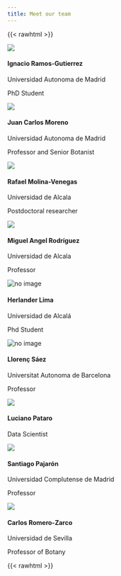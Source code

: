 ```yaml
---
title: Meet our team
---
```


{{< rawhtml >}}
<!-- Adapted from https://epicbootstrap.com/snippets/team-cards -->

<link rel="stylesheet" href="/css/team.css">
<link rel="stylesheet" href="https://cdnjs.cloudflare.com/ajax/libs/font-awesome/4.7.0/css/font-awesome.min.css">
<link rel="stylesheet" href="https://cdn.jsdelivr.net/gh/jpswalsh/academicons@1/css/academicons.min.css">

<div class="team-boxed">
    <div class="container">
        <div class="row people">
            <div class="col-md-6 d-flex col-lg-4 item">
                <div class="box">
                    <img class="rounded-circle team-img" src="/team/Ignacio_Ramos-Gutierrez.jpg">
                    <h4 class="name">Ignacio Ramos-Gutierrez</h4>
                    <p class="title">Universidad Autonoma de Madrid</p>
                    <p class="description">PhD Student </p>
                    <div class="social">
                        <a href="https://twitter.com/iramosgutierrez"><i class="fa fa-twitter-square fa-2x"></i></a>
                        <a href="https://www.researchgate.net/profile/Ignacio-Ramos-Gutierrez"><i class="ai ai-researchgate-square ai-2x"></i></a>
                    </div>
                </div>
            </div>
            <div class="col-md-6 d-flex col-lg-4 item">
                <div class="box">
                    <img class="rounded-circle team-img" src="/team/Juan_Carlos_Moreno.jpg">
                    <h4 class="name">Juan Carlos Moreno</h4>
                    <p class="title">Universidad Autonoma de Madrid</p>
                    <p class="description">Professor and Senior Botanist</p>
                    <div class="social">
                        <a href="https://scholar.google.es/citations?user=TJsspLMAAAAJ&hl=es"><i class="ai ai-google-scholar-square ai-2x"></i></a>
                        <a href="https://www.researchgate.net/profile/Juan-Moreno-Saiz"><i class="ai ai-researchgate-square ai-2x"></i></a>
                    </div>
                </div>
            </div>
            <div class="col-md-6 d-flex col-lg-4 item">
                <div class="box">
                    <img class="rounded-circle team-img" src="/team/Rafael_Molina-Venegas.jpg">
                    <h4 class="name">Rafael Molina-Venegas</h4>
                    <p class="title">Universidad de Alcala</p>
                    <p class="description"> Postdoctoral researcher </p>
                    <div class="social">
                        <a href="https://scholar.google.es/citations?user=V--Ll80AAAAJ&hl=es"><i class="ai ai-google-scholar-square ai-2x"></i></a>
                        <a href="https://www.researchgate.net/profile/Rafael-Molina-Venegas"><i class="ai ai-researchgate-square ai-2x"></i></a>
                    </div>
                </div>
            </div>
        </div>
        <div class="row people">
            <div class="col-md-6 d-flex col-lg-4 item">
                <div class="box">
                    <img class="rounded-circle team-img" src="/team/Miguel_Angel_Rodriguez.jpg">
                    <h4 class="name">Miguel Angel Rodríguez</h4>
                    <p class="title">Universidad de Alcala</p>
                    <p class="description">Professor</p>
                    <div class="social">
                        <a href="https://scholar.google.com/citations?user=aPytFkAAAAAJ&hl=en"><i class="ai ai-google-scholar-square ai-2x"></i></a>
                        <a href="https://www.researchgate.net/profile/Miguel-Rodriguez-91"><i class="ai ai-researchgate-square ai-2x"></i></a>
                    </div>
                </div>
            </div>
            <div class="col-md-6 d-flex col-lg-4 item">
                <div class="box">
                    <img class="rounded-circle team-img" src="/team/Herlander_Lima.jpg" alt="no image">
                    <h4 class="name">Herlander Lima</h4>
                    <p class="title">Universidad de Alcalá</p>
                    <p class="description">Phd Student</p>
                    <div class="social">
                        <a href="https://www.researchgate.net/profile/Herlander-Lima-2"><i class="ai ai-researchgate-square ai-2x"></i></a>
                    </div>
                </div>
            </div>
            <div class="col-md-6 d-flex col-lg-4 item">
                <div class="box">
                    <img class="rounded-circle team-img" src="/team/Llorenc_Saez.jpg" alt="no image">
                    <h4 class="name">Llorenç Sáez</h4>
                    <p class="title">Universitat Autonoma de Barcelona</p>
                    <p class="description">Professor</p>
                    <div class="social">
                        <a href="https://scholar.google.com/citations?user=uw1zCbYAAAAJ&hl=sv"><i class="ai ai-google-scholar-square ai-2x"></i></a>
                        <a href=""https://www.researchgate.net/profile/Llorenc-Saez><i class="ai ai-researchgate-square ai-2x"></i></a>
                    </div>
                </div>
            </div>
            <div class="col-md-6 d-flex col-lg-4 item">
                <div class="box">
                    <img class="rounded-circle team-img" src="/team/Luciano_Pataro.jpg">
                    <h4 class="name">Luciano Pataro</h4>
                    <p class="title">Data Scientist</p>
                    <p class="description"></p>
                    <div class="social">
                        <a href="https://scholar.google.com/citations?user=XIKcC90AAAAJ&hl=en"><i class="ai ai-google-scholar-square ai-2x"></i></a>
                    </div>
                </div>
            </div>
            <div class="col-md-6 d-flex col-lg-4 item">
                <div class="box">
                    <img class="rounded-circle team-img" src="/team/Santiago_Pajaron.jpg">
                    <h4 class="name">Santiago Pajarón</h4>
                    <p class="title">Universidad Complutense de Madrid</p>
                    <p class="description">Professor</p>
                    <div class="social">
                        <a href="https://scholar.google.com/citations?user=qk-Z7EEAAAAJ&hl=es"><i class="ai ai-google-scholar-square ai-2x"></i></a>
                        <a href="https://www.researchgate.net/profile/Santiago-Pajaron"><i class="ai ai-researchgate-square ai-2x"></i></a>
                    </div>
                </div>
            </div>
            <div class="col-md-6 d-flex col-lg-4 item">
                <div class="box">
                    <img class="rounded-circle team-img" src="/team/Carlos_Romero-Zarco.jpg">
                    <h4 class="name">Carlos Romero-Zarco</h4>
                    <p class="title">Universidad de Sevilla</p>
                    <p class="description">Professor of Botany</p>
                    <div class="social">
                        <a href="https://scholar.google.com/citations?user=YlbIYPEAAAAJ&hl=en"><i class="ai ai-google-scholar-square ai-2x"></i></a>
                        <a href="https://www.researchgate.net/profile/Carlos-Romero-Zarco"><i class="ai ai-researchgate-square ai-2x"></i></a>
                    </div>
                </div>
            </div>
        </div>
    </div>
</div>

{{< rawhtml >}}

